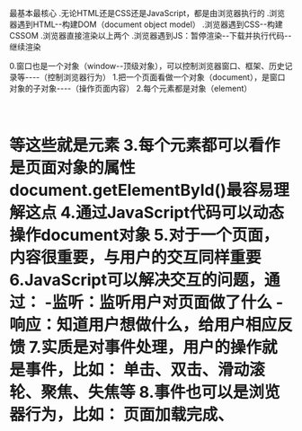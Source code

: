 最基本最核心
.无论HTML还是CSS还是JavaScript，都是由浏览器执行的
.浏览器遇到HTML--构建DOM（document object model）
.浏览器遇到CSS--构建CSSOM
.浏览器直接渲染以上两个
.浏览器遇到JS：暂停渲染--下载并执行代码--继续渲染


0.窗口也是一个对象（window--顶级对象），可以控制浏览器窗口、框架、历史记录等----（控制浏览器行为）
1.把一个页面看做一个对象（document），是窗口对象的子对象----（操作页面内容）
2.每个元素都是对象（element）
    <p>  <br>  <body>  <h1>等这些就是元素
3.每个元素都可以看作是页面对象的属性
    document.getElementById()最容易理解这点
4.通过JavaScript代码可以动态操作document对象
5.对于一个页面，内容很重要，与用户的交互同样重要
6.JavaScript可以解决交互的问题，通过：
    -监听：监听用户对页面做了什么
    -响应：知道用户想做什么，给用户相应反馈
7.实质是对事件处理，用户的操作就是事件，比如：
    单击、双击、滑动滚轮、聚焦、失焦等
8.事件也可以是浏览器行为，比如：
    页面加载完成、